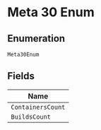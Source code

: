 
# Meta 30 Enum

## Enumeration

`Meta30Enum`

## Fields

| Name |
|  --- |
| `ContainersCount` |
| `BuildsCount` |

